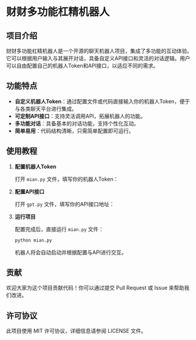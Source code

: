 # 财财多功能杠精机器人

## 项目介绍

财财多功能杠精机器人是一个开源的聊天机器人项目，集成了多功能的互动体验。它可以根据用户输入与其展开对话，具备自定义API接口和灵活的对话逻辑。用户可以自由配置自己的机器人Token和API接口，以适应不同的需求。

## 功能特点

- **自定义机器人Token**：通过配置文件或代码直接输入你的机器人Token，便于与各类聊天平台进行集成。
- **可定制API接口**：支持灵活调用API，拓展机器人的功能。
- **多功能对话**：具备基本的对话功能，支持个性化互动。
- **简单易用**：代码结构清晰，只需简单配置即可运行。

## 使用教程

1. **配置机器人Token**

   打开 `mian.py` 文件，填写你的机器人Token：

2. **配置API接口**

   打开 `gpt.py` 文件，填写你的API接口地址：

3. **运行项目**

   配置完成后，直接运行 `mian.py` 文件：

   ```bash
   python mian.py
   ```

   机器人将会自动启动并根据配置与API进行交互。

## 贡献

欢迎大家为这个项目贡献代码！你可以通过提交 Pull Request 或 Issue 来帮助我们改进。

## 许可协议

此项目使用 MIT 许可协议，详细信息请参阅 LICENSE 文件。
